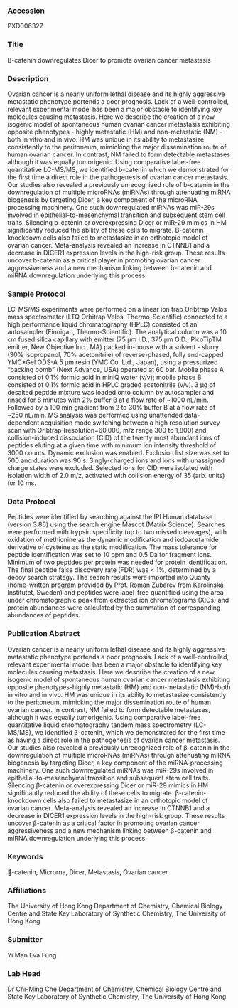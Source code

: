 ### Accession
PXD006327

### Title
B-catenin downregulates Dicer to promote ovarian cancer metastasis

### Description
Ovarian cancer is a nearly uniform lethal disease and its highly aggressive metastatic phenotype portends a poor prognosis. Lack of a well-controlled, relevant experimental model has been a major obstacle to identifying key molecules causing metastasis. Here we describe the creation of a new isogenic model of spontaneous human ovarian cancer metastasis exhibiting opposite phenotypes - highly metastatic (HM) and non-metastatic (NM) - both in vitro and in vivo. HM was unique in its ability to metastasize consistently to the peritoneum, mimicking the major dissemination route of human ovarian cancer. In contrast, NM failed to form detectable metastases although it was equally tumorigenic. Using comparative label-free quantitative LC-MS/MS, we identified b-catenin which we demonstrated for the first time a direct role in the pathogenesis of ovarian cancer metastasis. Our studies also revealed a previously unrecognized role of b-catenin in the downregulation of multiple microRNAs (miRNAs) through attenuating miRNA biogenesis by targeting Dicer, a key component of the microRNA processing machinery. One such downregulated miRNAs was miR-29s involved in epithelial-to-mesenchymal transition and subsequent stem cell traits. Silencing b-catenin or overexpressing Dicer or miR-29 mimics in HM significantly reduced the ability of these cells to migrate. B-catenin knockdown cells also failed to metastasize in an orthotopic model of ovarian cancer. Meta-analysis revealed an increase in CTNNB1 and a decrease in DICER1 expression levels in the high-risk group. These results uncover b-catenin as a critical player in promoting ovarian cancer aggressiveness and a new mechanism linking between b-catenin and miRNA downregulation underlying this process.

### Sample Protocol
LC-MS/MS experiments were performed on a linear ion trap Oribtrap Velos mass spectrometer (LTQ Orbitrap Velos, Thermo-Scientific) connected to a high performance liquid chromatography (HPLC) consisted of an autosampler (Finnigan, Thermo-Scientific). The analytical column was a 10 cm fused silica capillary with emitter (75 μm I.D., 375 μm O.D.; PicoTipTM emitter, New Objective Inc., MA) packed in-house with a solvent - slurry (30% isopropanol, 70% acetonitrile) of reverse-phased, fully end-capped YMC*Gel ODS-A 5 μm resin (YMC Co. Ltd., Japan), using a pressurized “packing bomb” (Next Advance, USA) operated at 60 bar. Mobile phase A consisted of 0.1% formic acid in miniQ water (v/v); mobile phase B consisted of 0.1% formic acid in HPLC graded acetonitrile (v/v). 3 μg of desalted peptide mixture was loaded onto column by autosampler and rinsed for 8 minutes with 2% buffer B at a flow rate of ~1000 nL/min. Followed by a 100 min gradient from 2 to 30% buffer B at a flow rate of ~250 nL/min. MS analysis was performed using unattended data-dependent acquisition mode switching between a high resolution survey scan with Oribtrap (resolution=60,000, m/z range 300 to 1,800) and collision-induced dissociation (CID) of the twenty most abundant ions of peptides eluting at a given time with minimum ion intensity threshold of 3000 counts. Dynamic exclusion was enabled. Exclusion list size was set to 500 and duration was 90 s. Singly-charged ions and ions with unassigned charge states were excluded. Selected ions for CID were isolated with isolation width of 2.0 m/z, activated with collision energy of 35 (arb. units) for 10 ms.

### Data Protocol
Peptides were identified by searching against the IPI Human database (version 3.86) using the search engine Mascot (Matrix Science). Searches were performed with trypsin specificity (up to two missed cleavages), with oxidation of methionine as the dynamic modification and iodoacetamide derivative of cysteine as the static modification. The mass tolerance for peptide identification was set to 10 ppm and 0.5 Da for fragment ions. Minimum of two peptides per protein was needed for protein identification. The final peptide false discovery rate (FDR) was < 1%, determined by a decoy search strategy. The search results were imported into Quanty (home-written program provided by Prof. Roman Zubarev from Karolinska Institutet, Sweden) and peptides were label-free quantified using the area under chromatographic peak from extracted ion chromatograms (XICs) and protein abundances were calculated by the summation of corresponding abundances of peptides.

### Publication Abstract
Ovarian cancer is a nearly uniform lethal disease and its highly aggressive metastatic phenotype portends a poor prognosis. Lack of a well-controlled, relevant experimental model has been a major obstacle to identifying key molecules causing metastasis. Here we describe the creation of a new isogenic model of spontaneous human ovarian cancer metastasis exhibiting opposite phenotypes-highly metastatic (HM) and non-metastatic (NM)-both in vitro and in vivo. HM was unique in its ability to metastasize consistently to the peritoneum, mimicking the major dissemination route of human ovarian cancer. In contrast, NM failed to form detectable metastases, although it was equally tumorigenic. Using comparative label-free quantitative liquid chromatography tandem mass spectrometry (LC-MS/MS), we identified &#x3b2;-catenin, which we demonstrated for the first time as having a direct role in the pathogenesis of ovarian cancer metastasis. Our studies also revealed a previously unrecognized role of &#x3b2;-catenin in the downregulation of multiple microRNAs (miRNAs) through attenuating miRNA biogenesis by targeting Dicer, a key component of the miRNA-processing machinery. One such downregulated miRNAs was miR-29s involved in epithelial-to-mesenchymal transition and subsequent stem cell traits. Silencing &#x3b2;-catenin or overexpressing Dicer or miR-29 mimics in HM significantly reduced the ability of these cells to migrate. &#x3b2;-catenin-knockdown cells also failed to metastasize in an orthotopic model of ovarian cancer. Meta-analysis revealed an increase in CTNNB1 and a decrease in DICER1 expression levels in the high-risk group. These results uncover &#x3b2;-catenin as a critical factor in promoting ovarian cancer aggressiveness and a new mechanism linking between &#x3b2;-catenin and miRNA downregulation underlying this process.

### Keywords
-catenin, Microrna, Dicer, Metastasis, Ovarian cancer

### Affiliations
The University of Hong Kong
Department of Chemistry, Chemical Biology Centre and State Key Laboratory of Synthetic Chemistry, The University of Hong Kong

### Submitter
Yi Man Eva Fung

### Lab Head
Dr Chi-Ming Che
Department of Chemistry, Chemical Biology Centre and State Key Laboratory of Synthetic Chemistry, The University of Hong Kong


